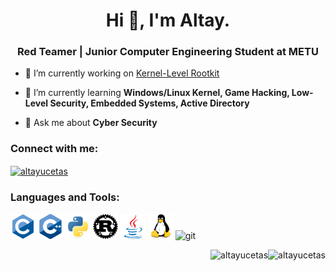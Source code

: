 <h1 align="center">Hi 👋, I'm Altay.</h1>
<h3 align="center">Red Teamer | Junior Computer Engineering Student at METU</h3>

- 🔭 I’m currently working on [Kernel-Level Rootkit](https://github.com/altayucetas/my-rootkit)

- 🌱 I’m currently learning **Windows/Linux Kernel, Game Hacking, Low-Level Security, Embedded Systems, Active Directory**

- 💬 Ask me about **Cyber Security**

<h3 align="left">Connect with me:</h3>
<p align="left">
  <a href="https://linkedin.com/in/altayucetas" target="blank"><img align="center" src="https://raw.githubusercontent.com/rahuldkjain/github-profile-readme-generator/master/src/images/icons/Social/linked-in-alt.svg" alt="altayucetas" height="30" width="40" /></a>
</p>

<h3 align="left">Languages and Tools:</h3>
<p align="left"> 
  <a> <img src="https://raw.githubusercontent.com/devicons/devicon/master/icons/c/c-original.svg" alt="c" width="40" height="40"/> </a> 
  <a> <img src="https://raw.githubusercontent.com/devicons/devicon/master/icons/cplusplus/cplusplus-original.svg" alt="cplusplus" width="40" height="40"/> </a>
  <a> <img src="https://raw.githubusercontent.com/devicons/devicon/master/icons/python/python-original.svg" alt="python" width="40" height="40"/> </a> 
  <a> <img src="https://raw.githubusercontent.com/devicons/devicon/master/icons/rust/rust-original.svg" alt="rust" width="40" height="40"/> </a>
  <a> <img src="https://raw.githubusercontent.com/devicons/devicon/master/icons/java/java-original.svg" alt="java" width="40" height="40"/> </a> 
  <a> <img src="https://raw.githubusercontent.com/devicons/devicon/master/icons/linux/linux-original.svg" alt="linux" width="40" height="40"/> </a> 
  <a> <img src="https://www.vectorlogo.zone/logos/git-scm/git-scm-icon.svg" alt="git" width="40" height="40"/> </a> 
</p>

<p>
  <img align="right" src="https://github-readme-streak-stats.herokuapp.com/?user=altayucetas&" alt="altayucetas" />
  <img align="right" src="https://github-readme-stats.vercel.app/api/top-langs?username=altayucetas&show_icons=true&locale=en&layout=compact" alt="altayucetas" />
</p>
